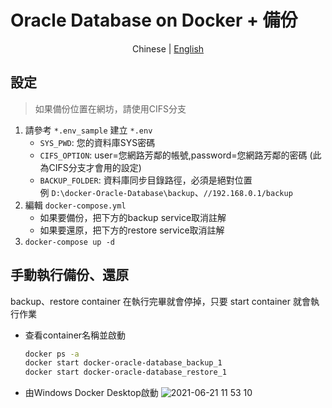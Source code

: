 # Oracle Database on Docker + 備份

<section align="center">
  <p>
    <span>Chinese</span> |
    <a href="https://github.com/jim60105/docker-Oracle-Database/blob/master/README.md">
      English
    </a>
  </p>
</section>

## 設定

> 如果備份位置在網坊，請使用CIFS分支

1. 請參考 `*.env_sample` 建立 `*.env`
   - `SYS_PWD`: 您的資料庫SYS密碼
   - `CIFS_OPTION`: user=您網路芳鄰的帳號,password=您網路芳鄰的密碼 (此為CIFS分支才會用的設定)
   - `BACKUP_FOLDER`: 資料庫同步目錄路徑，必須是絕對位置  
     例 `D:\docker-Oracle-Database\backup`、`//192.168.0.1/backup`
1. 編輯 `docker-compose.yml`
   - 如果要備份，把下方的backup service取消註解
   - 如果要還原，把下方的restore service取消註解
1. `docker-compose up -d`

## 手動執行備份、還原

backup、restore container 在執行完畢就會停掉，只要 start container 就會執行作業

- 查看container名稱並啟動

  ```sh
  docker ps -a
  docker start docker-oracle-database_backup_1
  docker start docker-oracle-database_restore_1
  ```

- 由Windows Docker Desktop啟動
![2021-06-21 11 53 10](https://user-images.githubusercontent.com/16995691/122706292-2d2a5180-d28a-11eb-823d-ef62172104f8.png)
